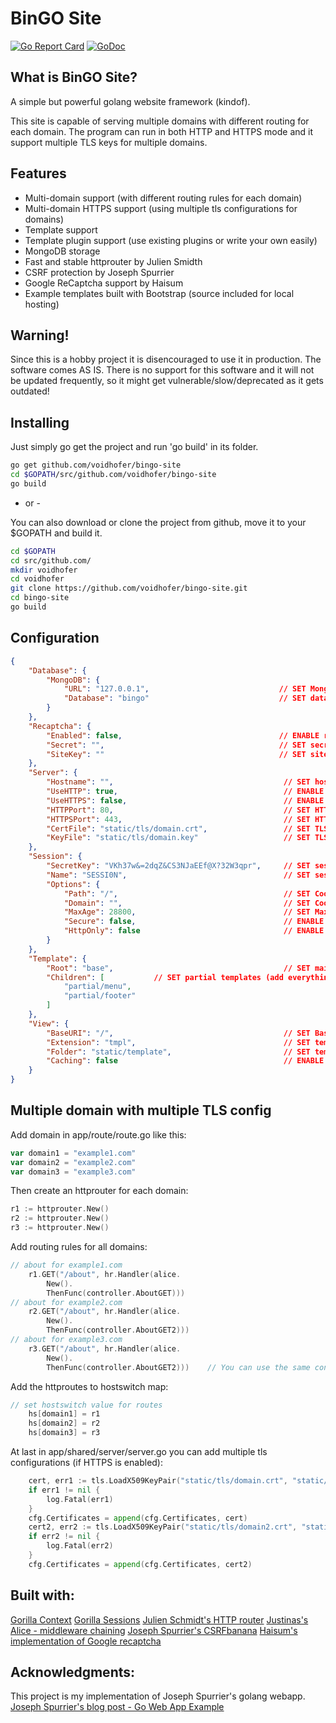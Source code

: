 
# BinGO Site

[![Go Report Card](https://goreportcard.com/badge/github.com/voidhofer/bingo-site)](https://goreportcard.com/report/github.com/voidhofer/bingo-site) [![GoDoc](https://godoc.org/github.com/voidhofer/bingo-site?status.svg)](https://godoc.org/github.com/voidhofer/bingo-site) 

## What is BinGO Site?
A simple but powerful golang website framework (kindof).

This site is capable of serving multiple domains with different routing for each domain.
The program can run in both HTTP and HTTPS mode and it support multiple TLS keys for multiple domains.

## Features
- Multi-domain support (with different routing rules for each domain)
- Multi-domain HTTPS support (using multiple tls configurations for domains)
- Template support
- Template plugin support (use existing plugins or write your own easily)
- MongoDB storage
- Fast and stable httprouter by Julien Smidth
- CSRF protection by Joseph Spurrier
- Google ReCaptcha support by Haisum
- Example templates built with Bootstrap (source included for local hosting)



## Warning!
Since this is a hobby project it is disencouraged to use it in production.
The software comes AS IS. There is no support for this software and it will not be updated frequently, so it might get vulnerable/slow/deprecated as it gets outdated!

## Installing
Just simply go get the project and run 'go build' in its folder.
```bash
go get github.com/voidhofer/bingo-site
cd $GOPATH/src/github.com/voidhofer/bingo-site
go build
```

- or -

You can also download or clone the project from github, move it to your $GOPATH and build it.
```bash
cd $GOPATH
cd src/github.com/
mkdir voidhofer
cd voidhofer
git clone https://github.com/voidhofer/bingo-site.git
cd bingo-site
go build
```

## Configuration
```json
{
	"Database": {
		"MongoDB": {
			"URL": "127.0.0.1",                             // SET MongoDB host (Usually 127.0.0.1 - localhost)
			"Database": "bingo"                             // SET database name
		}
	},
	"Recaptcha": {
		"Enabled": false,                                   // ENABLE recaptcha
		"Secret": "",                                       // SET secret (the one you get from google)
		"SiteKey": ""                                       // SET sitekey (the one you get from google)
	},
	"Server": {
		"Hostname": "",                                      // SET hostname (not necessary)
		"UseHTTP": true,                                     // ENABLE HTTP
		"UseHTTPS": false,                                   // ENABLE HTTPS
		"HTTPPort": 80,                                      // SET HTTP port
		"HTTPSPort": 443,                                    // SET HTTPS port
		"CertFile": "static/tls/domain.crt",                 // SET TLS Cert File (only for single domain use!)
		"KeyFile": "static/tls/domain.key"                   // SET TLS Key File (only for single domain use!)
	},
	"Session": {
		"SecretKey": "VKh37w&=2dqZ&CS3NJaEEf@X?32W3qpr",     // SET session key
		"Name": "SESSI0N",                                   // SET session name
		"Options": {
			"Path": "/",                                     // SET Cookie scope
			"Domain": "",                                    // SET Cookie domain
			"MaxAge": 28800,                                 // SET Max-age
			"Secure": false,                                 // ENABLE SECURE
			"HttpOnly": false                                // ENABLE HTTP
		}
	},
	"Template": {
		"Root": "base",                                      // SET main template
		"Children": [           // SET partial templates (add everything you want to use on multiple pages)
			"partial/menu",
			"partial/footer"
		]
	},
	"View": {
		"BaseURI": "/",                                      // SET BaseURI
		"Extension": "tmpl",                                 // SET template extension
		"Folder": "static/template",                         // SET template folder
		"Caching": false                                     // ENABLE caching
	}
}
```

## Multiple domain with multiple TLS config
Add domain in app/route/route.go like this:
```go
var domain1 = "example1.com"
var domain2 = "example2.com"
var domain3 = "example3.com"
```

Then create an httprouter for each domain:
```go
r1 := httprouter.New()
r2 := httprouter.New()
r3 := httprouter.New()
```

Add routing rules for all domains:
```go
// about for example1.com
	r1.GET("/about", hr.Handler(alice.
		New().
		ThenFunc(controller.AboutGET)))
// about for example2.com
	r2.GET("/about", hr.Handler(alice.
		New().
		ThenFunc(controller.AboutGET2)))
// about for example3.com
	r3.GET("/about", hr.Handler(alice.
		New().
        ThenFunc(controller.AboutGET2)))    // You can use the same controller for multiple routing rules
```

Add the httproutes to hostswitch map:
```go
// set hostswitch value for routes
    hs[domain1] = r1
    hs[domain2] = r2
    hs[domain3] = r3
```

At last in app/shared/server/server.go you can add multiple tls configurations (if HTTPS is enabled):
```go
	cert, err1 := tls.LoadX509KeyPair("static/tls/domain.crt", "static/tls/domain.key")
	if err1 != nil {
		log.Fatal(err1)
	}
	cfg.Certificates = append(cfg.Certificates, cert)
    cert2, err2 := tls.LoadX509KeyPair("static/tls/domain2.crt", "static/tls/domain2.key")
	if err2 != nil {
		log.Fatal(err2)
	}
	cfg.Certificates = append(cfg.Certificates, cert2)
```

## Built with:
[Gorilla Context](github.com/gorilla/context)
[Gorilla Sessions](github.com/gorilla/sessions)
[Julien Schmidt's HTTP router](github.com/julienschmidt/httprouter)
[Justinas's Alice - middleware chaining](github.com/justinas/alice)
[Joseph Spurrier's CSRFbanana](github.com/josephspurrier/csrfbanana)
[Haisum's implementation of Google recaptcha](github.com/haisum/recaptcha)

## Acknowledgments: 
This project is my implementation of Joseph Spurrier's golang webapp.
[Joseph Spurrier's blog post - Go Web App Example](http://www.josephspurrier.com/go-web-app-example/)